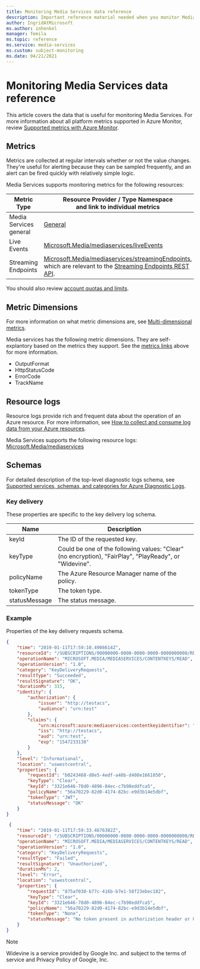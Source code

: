 ```yaml
---
title: Monitoring Media Services data reference 
description: Important reference material needed when you monitor Media Services 
author: IngridAtMicrosoft
ms.author: inhenkel
manager: femila
ms.topic: reference
ms.service: media-services
ms.custom: subject-monitoring
ms.date: 04/21/2021
---
```


# Monitoring Media Services data reference

This article covers the data that is useful for monitoring Media Services. For more information about all platform metrics supported in Azure Monitor, review [Supported metrics with Azure Monitor](https://docs.microsoft.com/azure-monitor/essentials/metrics-supported.md).

## Metrics

Metrics are collected at regular intervals whether or not the value changes. They're useful for alerting because they can be sampled frequently, and an alert can be fired quickly with relatively simple logic.


Media Services supports monitoring metrics for the following resources:

|Metric Type | Resource Provider / Type Namespace<br/> and link to individual metrics |
|-------|-----|
| Media Services general | [General](https://docs.microsoft.com/azure-monitor/essentials/metrics-supported.md#microsoftmediamediaservices) |
| Live Events | [Microsoft.Media/mediaservices/liveEvents](https://docs.microsoft.com/azure-monitor/essentials/metrics-supported.md#microsoftmediamediaservicesliveevents)
| Streaming Endpoints | [Microsoft.Media/mediaservices/streamingEndpoints](https://docs.microsoft.com/azure-monitor/essentials/metrics-supported.md#microsoftmediamediaservicesstreamingendpoints), which are relevant to the [Streaming Endpoints REST API](/rest/api/media/streamingendpoints).


You should also review [account quotas and limits](../limits-quotas-constraints-reference.md).


## Metric Dimensions

For more information on what metric dimensions are, see [Multi-dimensional metrics](https://docs.microsoft.com/azure-monitor/essentials/data-platform-metrics.md#multi-dimensional-metrics).

Media services has the following metric dimensions.  They are self-explantory based on the metrics they support.  See the [metrics links](#metrics) above for more information.

- OutputFormat
- HttpStatusCode 
- ErrorCode 
- TrackName 

## Resource logs

Resource logs provide rich and frequent data about the operation of an Azure resource. For more information, see [How to collect and consume log data from your Azure resources](https://docs.microsoft.com/azure-monitor/essentials/platform-logs-overview.md).

Media Services supports the following resource logs:
[Microsoft.Media/mediaservices](https://docs.microsoft.com/azure-monitor/essentials/resource-logs-categories.md#microsoftmediamediaservices)

## Schemas

For detailed description of the top-level diagnostic logs schema, see [Supported services, schemas, and categories for Azure Diagnostic Logs](https://docs.microsoft.com/azure-monitor/essentials/resource-logs-schema.md).

### Key delivery 

These properties are specific to the key delivery log schema.

|Name|Description|
|---|---|
|keyId|The ID of the requested key.|
|keyType|Could be one of the following values: "Clear" (no encryption), "FairPlay", "PlayReady", or "Widevine".|
|policyName|The Azure Resource Manager name of the policy.|
|tokenType|The token type.|
|statusMessage|The status message.|

### Example

Properties of the key delivery requests schema.

```json
{
    "time": "2019-01-11T17:59:10.4908614Z",
    "resourceId": "/SUBSCRIPTIONS/00000000-0000-0000-0000-0000000000/RESOURCEGROUPS/SBKEY/PROVIDERS/MICROSOFT.MEDIA/MEDIASERVICES/SBDNSTEST",
    "operationName": "MICROSOFT.MEDIA/MEDIASERVICES/CONTENTKEYS/READ",
    "operationVersion": "1.0",
    "category": "KeyDeliveryRequests",
    "resultType": "Succeeded",
    "resultSignature": "OK",
    "durationMs": 315,
    "identity": {
        "authorization": {
            "issuer": "http://testacs",
            "audience": "urn:test"
        },
        "claims": {
            "urn:microsoft:azure:mediaservices:contentkeyidentifier": "3321e646-78d0-4896-84ec-c7b98eddfca5",
            "iss": "http://testacs",
            "aud": "urn:test",
            "exp": "1547233138"
        }
    },
    "level": "Informational",
    "location": "uswestcentral",
    "properties": {
        "requestId": "b0243468-d8e5-4edf-a48b-d408e1661050",
        "keyType": "Clear",
        "keyId": "3321e646-78d0-4896-84ec-c7b98eddfca5",
        "policyName": "56a70229-82d0-4174-82bc-e9d3b14e5dbf",
        "tokenType": "JWT",
        "statusMessage": "OK"
    }
} 
```

```json
 {
    "time": "2019-01-11T17:59:33.4676382Z",
    "resourceId": "/SUBSCRIPTIONS/00000000-0000-0000-0000-0000000000/RESOURCEGROUPS/SBKEY/PROVIDERS/MICROSOFT.MEDIA/MEDIASERVICES/SBDNSTEST",
    "operationName": "MICROSOFT.MEDIA/MEDIASERVICES/CONTENTKEYS/READ",
    "operationVersion": "1.0",
    "category": "KeyDeliveryRequests",
    "resultType": "Failed",
    "resultSignature": "Unauthorized",
    "durationMs": 2,
    "level": "Error",
    "location": "uswestcentral",
    "properties": {
        "requestId": "875af030-b77c-416b-b7e1-58f23ebec182",
        "keyType": "Clear",
        "keyId": "3321e646-78d0-4896-84ec-c7b98eddfca5",
        "policyName": "56a70229-82d0-4174-82bc-e9d3b14e5dbf",
        "tokenType": "None",
        "statusMessage": "No token present in authorization header or URL."
    }
} 
```

>[!NOTE]
> Widevine is a service provided by Google Inc. and subject to the terms of service and Privacy Policy of Google, Inc.

